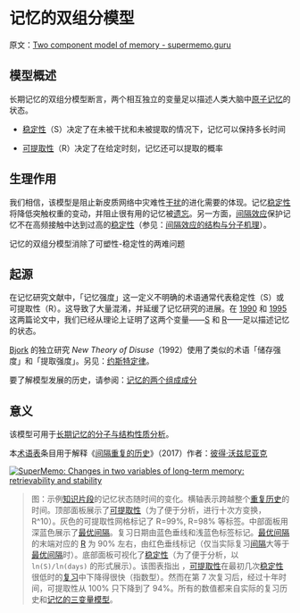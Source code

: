 # 记忆的双组分模型

原文：[Two component model of memory - supermemo.guru](https://supermemo.guru/wiki/Two_component_model_of_memory)

## 模型概述

长期记忆的双组分模型断言，两个相互独立的变量足以描述人类大脑中[原子记忆](https://supermemo.guru/wiki/Atomic_memory)的状态。

- [稳定性](https://supermemo.guru/wiki/Stability)（S）决定了在未被干扰和未被提取的情况下，记忆可以保持多长时间

- [可提取性](https://supermemo.guru/wiki/Retrievability)（R）决定了在给定时刻，记忆还可以提取的概率

## 生理作用

我们相信，该模型是阻止新皮质网络中灾难性[干扰](https://supermemo.guru/wiki/Interference)的进化需要的体现。记忆[稳定性](https://supermemo.guru/wiki/Stability)将降低突触权重的变动，并阻止很有用的记忆被[遗忘](https://supermemo.guru/wiki/Forgetting)。另一方面，[间隔效应](https://supermemo.guru/wiki/Spacing_effect)保护记忆不在高频接触中达到过高的[稳定性](https://supermemo.guru/wiki/Stability)（参见：[间隔效应的结构与分子机理](https://supermemo.guru/wiki/Structural_and_molecular_mechanisms_of_the_spacing_effect)）。

记忆的双组分模型消除了可塑性-稳定性的两难问题

## 起源

在记忆研究文献中，「记忆强度」这一定义不明确的术语通常代表稳定性（S）或可提取性（R）。这导致了大量混淆，并延缓了记忆研究的进展。在 [1990](https://supermemo.guru/wiki/Optimization_of_learning) 和 [1995](https://supermemo.guru/wiki/ANE1995) 这两篇论文中，我们已经从理论上证明了这两个变量——[S](https://supermemo.guru/wiki/Stability) 和 [R](https://supermemo.guru/wiki/Retrievability)——足以描述记忆的状态。

[Bjork](https://supermemo.guru/wiki/Robert_Bjork) 的独立研究 *New Theory of Disuse*（1992）使用了类似的术语「储存强度」和「提取强度」。另见：[约斯特定律](https://supermemo.guru/wiki/Jost‘s_Law)。

要了解模型发展的历史，请参阅：[记忆的两个组成成分](https://supermemo.guru/wiki/Two_components_of_memory)

## 意义

该模型可用于[长期记忆的分子与结构性质分析](https://supermemo.guru/wiki/Modelling_molecular_and_structural_long-term_memory)。

本[术语表](https://supermemo.guru/wiki/Glossary)条目用于解释《[间隔重复的历史](https://supermemo.guru/wiki/Problem_of_Schooling)》（2017）作者：[彼得·沃兹尼亚克](https://supermemo.guru/wiki/Piotr_Wozniak)

[![SuperMemo: Changes in two variables of long-term memory: retrievability and stability](https://supermemo.guru/images/thumb/5/57/Memory_status.jpg/500px-Memory_status.jpg)](https://supermemo.guru/wiki/File:Memory_status.jpg)

> 图：示例[知识片段](https://supermemo.guru/wiki/Piece_of_knowledge)的记忆状态随时间的变化。横轴表示跨越整个[重复历史](https://supermemo.guru/wiki/Repetition_history)的时间。顶部面板展示了[可提取性](https://supermemo.guru/wiki/Retrievability)（为了便于分析，进行十次方变换，R^10）。灰色的可提取性网格标记了 R=99%, R=98% 等标签。中部面板用深蓝色展示了[最优间隔](https://supermemo.guru/wiki/Optimum_interval)。复习日期由蓝色垂线和浅蓝色标签标记。[最优间隔](https://supermemo.guru/wiki/Optimum_interval)的末端对应的 [R](https://supermemo.guru/wiki/Retrievability) 为 90% 左右，由红色垂线标记（仅当实际复习[间隔](https://supermemo.guru/wiki/Interval)大等于[最优间隔](https://supermemo.guru/wiki/Optimum_interval)时）。底部面板可视化了[稳定性](https://supermemo.guru/wiki/Stability)（为了便于分析，以 `ln(S)/ln(days)` 的形式展示）。该图表指出 ，[可提取性](https://supermemo.guru/wiki/Retrievability)在最初几次[稳定性](https://supermemo.guru/wiki/Stability)很低时的[复习](https://supermemo.guru/wiki/Repetition)中下降得很快（指数型）。然而在第 7 次复习后，经过十年时间，可提取性从 100% 只下降到了 94%。所有的数值都来自实际的复习历史和[记忆的三变量模型](https://supermemo.guru/wiki/Three_component_model_of_memory)。